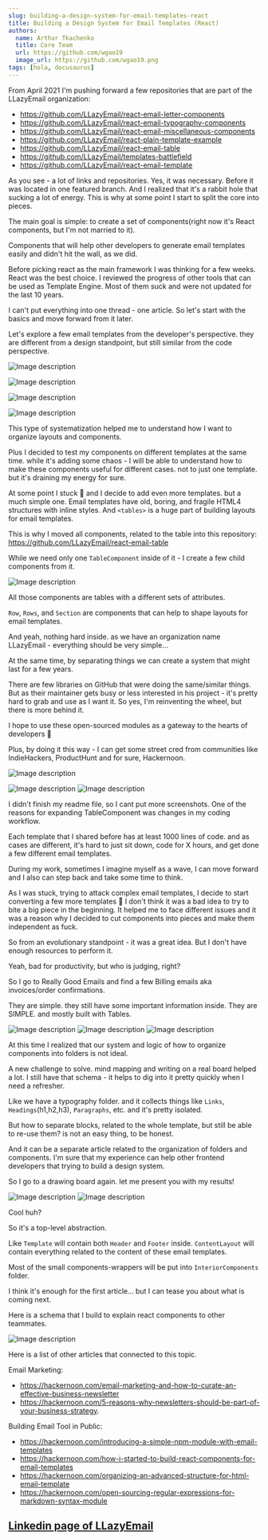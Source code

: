 ```yaml
---
slug: building-a-design-system-for-email-templates-react
title: Building a Design System for Email Templates (React)
authors:
  name: Arthur Tkachenko
  title: Core Team
  url: https://github.com/wgao19
  image_url: https://github.com/wgao19.png
tags: [hola, docusaurus]
---
```


From April 2021 I'm pushing forward a few repositories that are part of the LLazyEmail organization:

- https://github.com/LLazyEmail/react-email-letter-components
- https://github.com/LLazyEmail/react-email-typography-components
- https://github.com/LLazyEmail/react-email-miscellaneous-components
- https://github.com/LLazyEmail/react-plain-template-example
- https://github.com/LLazyEmail/react-email-table
- https://github.com/LLazyEmail/templates-battlefield
- https://github.com/LLazyEmail/react-email-template
  
As you see - a lot of links and repositories. Yes, it was necessary. Before it was located in one featured branch. And I realized that it's a rabbit hole that sucking a lot of energy. This is why at some point I start to split the core into pieces.
  
The main goal is simple: to create a set of components(right now it's React components, but I'm not married to it).
  
Components that will help other developers to generate email templates easily and didn't hit the wall, as we did.
  
Before picking react as the main framework I was thinking for a few weeks. React was the best choice. I reviewed the progress of other tools that can be used as Template Engine. Most of them suck and were not updated for the last 10 years.
  
I can't put everything into one thread - one article. So let's start with the basics and move forward from it later.
  
Let's explore a few email templates from the developer's perspective. they are different from a design standpoint, but still similar from the code perspective.

![Image description](https://dev-to-uploads.s3.amazonaws.com/uploads/articles/jv0i65as8yy524su0gcz.png)
 
![Image description](https://dev-to-uploads.s3.amazonaws.com/uploads/articles/22lyf4gyqkl4rumdui80.png)
 
  ![Image description](https://dev-to-uploads.s3.amazonaws.com/uploads/articles/mqtmvy6nyj7h3t7a5vrz.png)

![Image description](https://dev-to-uploads.s3.amazonaws.com/uploads/articles/ucohtrirwos67aj4r22f.png)
 
 
This type of systematization helped me to understand how I want to organize layouts and components.
  
Plus I decided to test my components on different templates at the same time. while it's adding some chaos - I will be able to understand how to make these components useful for different cases. not to just one template. but it's draining my energy for sure.
  
At some point I stuck 🙂 and I decide to add even more templates.
but a much simple one. Email templates have old, boring, and fragile HTML4 structures with inline styles. And `<tables>` is a huge part of building layouts for email templates.
  
This is why I moved all components, related to the table into this repository: https://github.com/LLazyEmail/react-email-table

While we need only one `TableComponent` inside of it - I create a few child components from it.

![Image description](https://dev-to-uploads.s3.amazonaws.com/uploads/articles/79462mdrhtaizl79urg0.png)
 
  
All those components are tables with a different sets of attributes.

`Row`, `Rows`, and `Section` are components that can help to shape layouts for email templates.
  
And yeah, nothing hard inside. as we have an organization name LLazyEmail - everything should be very simple…
  
At the same time, by separating things we can create a system that might last for a few years.
  
There are few libraries on GitHub that were doing the same/similar things. But as their maintainer gets busy or less interested in his project - it's pretty hard to grab and use as I want it. So yes, I'm reinventing the wheel, but there is more behind it.
  
I hope to use these open-sourced modules as a gateway to the hearts of developers 🙂

Plus, by doing it this way - I can get some street cred from communities like IndieHackers, ProductHunt and for sure, Hackernoon.

![Image description](https://dev-to-uploads.s3.amazonaws.com/uploads/articles/tri83p9hsv4h93v9m2wt.png)
 
![Image description](https://dev-to-uploads.s3.amazonaws.com/uploads/articles/7uzf3496obnns26mo1g0.png)
 ![Image description](https://dev-to-uploads.s3.amazonaws.com/uploads/articles/6vgze18wgubj3k7aq90s.png)
 
  
I didn't finish my readme file, so I cant put more screenshots.
  One of the reasons for expanding TableComponent was changes in my coding workflow.
  
Each template that I shared before has at least 1000 lines of code. and as cases are different, it's hard to just sit down, code for X hours, and get done a few different email templates.
  
During my work, sometimes I imagine myself as a wave, I can move forward and I also can step back and take some time to think.
  
As I was stuck, trying to attack complex email templates, I decide to start converting a few more templates 🙂 I don't think it was a bad idea to try to bite a big piece in the beginning. It helped me to face different issues and it was a reason why I decided to cut components into pieces and make them independent as fuck.
  
So from an evolutionary standpoint - it was a great idea. But I don't have enough resources to perform it.
  
Yeah, bad for productivity, but who is judging, right?
  
So I go to Really Good Emails and find a few Billing emails aka invoices/order confirmations.
  
They are simple. they still have some important information inside. They are SIMPLE. and mostly built with Tables.

![Image description](https://dev-to-uploads.s3.amazonaws.com/uploads/articles/gqlh6eoobg1m440lyyk5.png)
 ![Image description](https://dev-to-uploads.s3.amazonaws.com/uploads/articles/f6gqkk6x4q0ko704brl5.png)
 ![Image description](https://dev-to-uploads.s3.amazonaws.com/uploads/articles/o84kcmp1innidbnd7p2v.png)
 

  
At this time I realized that our system and logic of how to organize components into folders is not ideal.
  
A new challenge to solve. mind mapping and writing on a real board helped a lot. I still have that schema - it helps to dig into it pretty quickly when I need a refresher.
  
Like we have a typography folder. and it collects things like `Links`, `Headings`(h1,h2,h3), `Paragraphs`, etc. and it's pretty isolated.
  
But how to separate blocks, related to the whole template, but still be able to re-use them? is not an easy thing, to be honest.
  
And it can be a separate article related to the organization of folders and components. I'm sure that my experience can help other frontend developers that trying to build a design system.
  
So I go to a drawing board again. let me present you with my results! 

![Image description](https://dev-to-uploads.s3.amazonaws.com/uploads/articles/8gr38gka8ulphlf6rme7.png)
 ![Image description](https://dev-to-uploads.s3.amazonaws.com/uploads/articles/q66d1k6n3nes6bqz61nk.png)
 


Cool huh?
  
So it's a top-level abstraction.
  
Like `Template` will contain both `Header` and `Footer` inside.
`ContentLayout` will contain everything related to the content of these email templates.
  
Most of the small components-wrappers will be put into `InteriorComponents` folder.
  
I think it's enough for the first article...
but I can tease you about what is coming next.
 
Here is a schema that I build to explain react components to other teammates.

![Image description](https://dev-to-uploads.s3.amazonaws.com/uploads/articles/khpjx0uvxekoa1pd3o5b.png)
 


Here is a list of other articles that connected to this topic.
  
Email Marketing:

- https://hackernoon.com/email-marketing-and-how-to-curate-an-effective-business-newsletter
- https://hackernoon.com/5-reasons-why-newsletters-should-be-part-of-your-business-strategy.
  
Building Email Tool in Public:

- https://hackernoon.com/introducing-a-simple-npm-module-with-email-templates
- https://hackernoon.com/how-i-started-to-build-react-components-for-email-templates
- https://hackernoon.com/organizing-an-advanced-structure-for-html-email-template
- https://hackernoon.com/open-sourcing-regular-expressions-for-markdown-syntax-module


## [Linkedin page of LLazyEmail](https://www.linkedin.com/company/llazyemail/)
